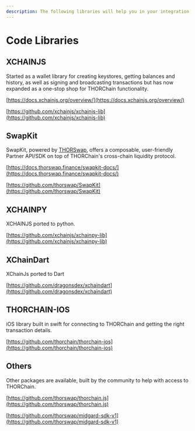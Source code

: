 ```yaml
---
description: The following libraries will help you in your integration
---
```


# Code Libraries

## XCHAINJS

Started as a wallet library for creating keystores, getting balances and history, as well as signing and broadcasting transactions but has now expanded as a one-stop shop for THORChain functionality.

[https://docs.xchainjs.org/overview/](https://docs.xchainjs.org/overview/)

[https://github.com/xchainjs/xchainjs-lib](https://github.com/xchainjs/xchainjs-lib)

## SwapKit

SwapKit, powered by [THORSwap](https://thorswap.finance/), offers a composable, user-friendly Partner API/SDK on top of THORChain's cross-chain liquidity protocol.

[https://docs.thorswap.finance/swapkit-docs/](https://docs.thorswap.finance/swapkit-docs/)

[https://github.com/thorswap/SwapKit](https://github.com/thorswap/SwapKit)

## XCHAINPY

XCHAINJS ported to python.

[https://github.com/xchainjs/xchainpy-lib](https://github.com/xchainjs/xchainpy-lib)

## XChainDart

XChainJs ported to Dart

[https://github.com/dragonsdex/xchaindart](https://github.com/dragonsdex/xchaindart)

## THORCHAIN-IOS

iOS library built in swift for connecting to THORChain and getting the right transaction details.

[https://github.com/thorchain/thorchain-ios](https://github.com/thorchain/thorchain-ios)

## Others

Other packages are available, built by the community to help with access to THORChain.

[https://github.com/thorswap/thorchain.js](https://github.com/thorswap/thorchain.js)

[https://github.com/thorswap/midgard-sdk-v1](https://github.com/thorswap/midgard-sdk-v1)
